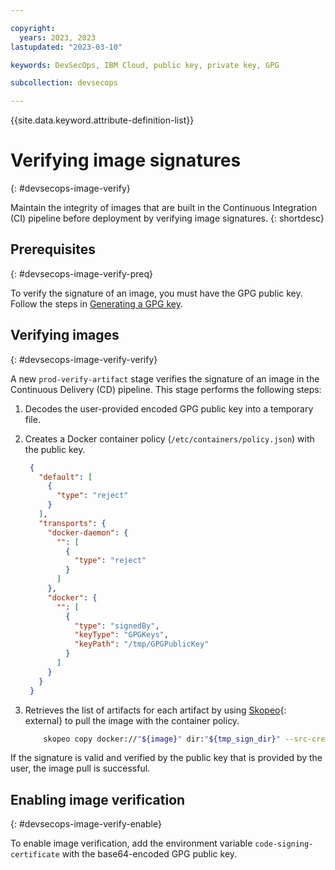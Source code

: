 ```yaml
---

copyright: 
  years: 2023, 2023
lastupdated: "2023-03-10"

keywords: DevSecOps, IBM Cloud, public key, private key, GPG

subcollection: devsecops

---
```


{{site.data.keyword.attribute-definition-list}}

# Verifying image signatures
{: #devsecops-image-verify}

Maintain the integrity of images that are built in the Continuous Integration (CI) pipeline before deployment by verifying image signatures.
{: shortdesc}

## Prerequisites
{: #devsecops-image-verify-preq}

To verify the signature of an image, you must have the GPG public key. Follow the steps in [Generating a GPG key](/docs/devsecops?topic=devsecops-devsecops-image-signing).

## Verifying images
{: #devsecops-image-verify-verify}

A new `prod-verify-artifact` stage verifies the signature of an image in the Continuous Delivery (CD) pipeline. This stage performs the following steps:

1. Decodes the user-provided encoded GPG public key into a temporary file.
2. Creates a Docker container policy (`/etc/containers/policy.json`) with the public key.

   ```JSON
    {
      "default": [
        {
          "type": "reject"
        }
      ],
      "transports": {
        "docker-daemon": {
          "": [
            {
              "type": "reject"
            }
          ]
        },
        "docker": {
          "": [
            {
              "type": "signedBy",
              "keyType": "GPGKeys",
              "keyPath": "/tmp/GPGPublicKey"
            }
          ]
        }
      }
    }
   ```

3. Retrieves the list of artifacts for each artifact by using [Skopeo](https://github.com/containers/skopeo){: external} to pull the image with the container policy.  

    ```bash
        skopeo copy docker://"${image}" dir:"${tmp_sign_dir}" --src-creds iamapikey:"${ibmcloud_api_key}"
    ```  

If the signature is valid and verified by the public key that is provided by the user, the image pull is successful.

## Enabling image verification
{: #devsecops-image-verify-enable}

To enable image verification, add the environment variable `code-signing-certificate` with the base64-encoded GPG public key.
